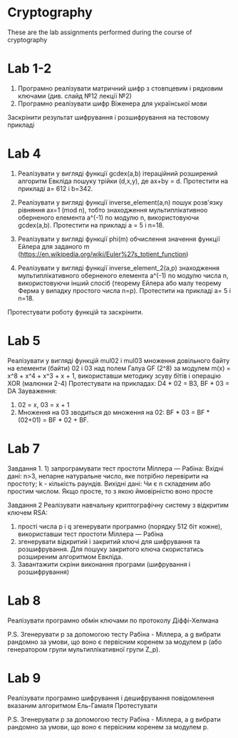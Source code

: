 # Cryptography
These are the lab assignments performed during the course of cryptography
# Lab 1-2
1. Програмно реалізувати матричний шифр  з  стовпцевим і рядковим ключами (див. слайд №12 лекції №2)
2. Програмно реалізувати  шифр Віженера для української мови

Заскрінити результат шифрування і розшифрування на тестовому прикладі
# Lab 4
1. Реалізувати у вигляді функції gcdex(a,b) ітераційний розширений алгоритм Евкліда пошуку трійки (d,x,y), де ax+by = d. Протестити на прикладі  a= 612 і b=342.

2. Реалізувати у вигляді функції inverse_element(a,n) пошук розв'язку рівняння ax=1 (mod n), тобто знаходження мультиплікативноо оберненого елемента a^(-1) по модулю n, використовуючи gcdex(a,b).  Протестити на прикладі  a = 5 і  n=18.

3. Реалізувати у вигляді функції phi(m) обчислення значення функції Ейлера для заданого m (https://en.wikipedia.org/wiki/Euler%27s_totient_function)

4. Реалізувати у вигляді функції inverse_element_2(a,p) знаходження мультиплікативного оберненого елемента a^(-1) по модулю числа n, використовуючи інший спосіб (теорему Ейлера або малу теорему Ферма у випадку простого числа n=p). Протестити на прикладі  a= 5 і  n=18.

Протестувати роботу функцій та заскрінити.

# Lab 5
Реалізувати у вигляді функцій mul02 і mul03 множення довільного байту на елементи (байти) 02 і 03 над полем Галуа GF (2^8) за модулем m(x) = x^8 + x^4 + x^3 + x + 1, використавши методику зсуву бітів і операцію ХОR (малюнки 2-4)
Протестувати на прикладах: D4 * 02 = B3, BF * 03 = DA
Зауваження:
1) 02 = x, 03 = x + 1
2) Множення на 03 зводиться до множення на 02:   BF * 03 = BF * (02+01) = BF * 02 + BF.

# Lab 7
Завдання 1. 1) запрограмувати тест простоти Міллера — Рабіна:
Вхідні дані: n>3, непарне натуральне число, яке потрібно перевірити на простоту; k - кількість раундів.
Вихідні дані:  Чи є n складеним або простим числом. Якщо просте, то з якою ймовірністю воно просте

Завдання 2
Реалізувати навчальну криптографічну систему з відкритим ключем RSA:
1) прості числа p i q згенерувати програмно (порядку 512 біт кожне), використавши тест простоти Міллера — Рабіна
2) згенерувати відкритий і закритий ключі для шифрування та розшифрування. Для пошуку закритого ключа скористатись розширеним алгоритмом Евкліда.
3) Завантажити скріни виконання програми (шифрування і розшифрування)

# Lab 8
Реалізувати програмно обмін ключами по протоколу Діффі-Хелмана

P.S. Згенерувати p за допомогою тесту Рабіна - Міллера, а g вибрати рандомно за умови, що воно є первісним коренем за модулем p (або генератором групи мультиплікативної групи Z_p).

# Lab 9
Реалізувати програмно шифрування і дешифрування повідомлення вказаним алгоритмом Ель-Гамаля
Протестувати

P.S. Згенерувати p за допомогою тесту Рабіна - Міллера, а g вибрати рандомно за умови, що воно є первісним коренем за модулем p.
